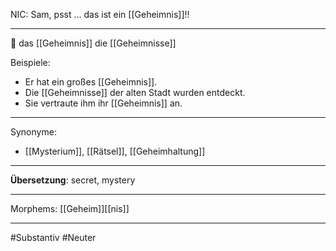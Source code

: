 NIC: Sam, psst ... das ist ein [[Geheimnis]]!!  

---

🔵 das [[Geheimnis]]
die [[Geheimnisse]]

Beispiele:

- Er hat ein großes [[Geheimnis]].
- Die [[Geheimnisse]] der alten Stadt wurden entdeckt.
- Sie vertraute ihm ihr [[Geheimnis]] an.

---
Synonyme:
- [[Mysterium]], [[Rätsel]], [[Geheimhaltung]]

---
**Übersetzung**: secret, mystery

---
Morphems:
[[Geheim]][[nis]]

---
#Substantiv #Neuter